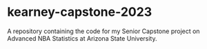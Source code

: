 # kearney-capstone-2023
A repository containing the code for my Senior Capstone project on Advanced NBA Statistics at Arizona State University.

